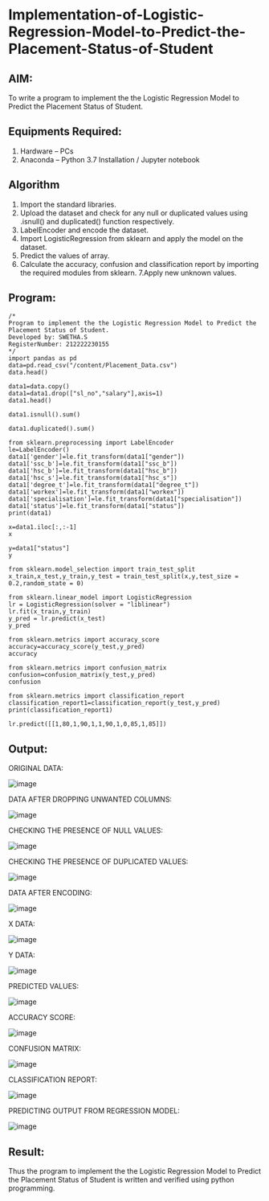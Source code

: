 # Implementation-of-Logistic-Regression-Model-to-Predict-the-Placement-Status-of-Student

## AIM:
To write a program to implement the the Logistic Regression Model to Predict the Placement Status of Student.

## Equipments Required:
1. Hardware – PCs
2. Anaconda – Python 3.7 Installation / Jupyter notebook

## Algorithm
1. Import the standard libraries.
2. Upload the dataset and check for any null or duplicated values using .isnull() and 
   duplicated() function respectively.
3. LabelEncoder and encode the dataset.
4. Import LogisticRegression from sklearn and apply the model on the dataset.
5. Predict the values of array.
6. Calculate the accuracy, confusion and classification report by importing the required 
   modules from sklearn.
7.Apply new unknown values.

## Program:
```
/*
Program to implement the the Logistic Regression Model to Predict the Placement Status of Student.
Developed by: SWETHA.S
RegisterNumber: 212222230155
*/
import pandas as pd
data=pd.read_csv("/content/Placement_Data.csv")
data.head()

data1=data.copy()
data1=data1.drop(["sl_no","salary"],axis=1)
data1.head()

data1.isnull().sum()

data1.duplicated().sum()

from sklearn.preprocessing import LabelEncoder
le=LabelEncoder()
data1['gender']=le.fit_transform(data1["gender"])
data1['ssc_b']=le.fit_transform(data1["ssc_b"])
data1['hsc_b']=le.fit_transform(data1["hsc_b"])
data1['hsc_s']=le.fit_transform(data1["hsc_s"])
data1['degree_t']=le.fit_transform(data1["degree_t"])
data1['workex']=le.fit_transform(data1["workex"])
data1['specialisation']=le.fit_transform(data1["specialisation"])
data1['status']=le.fit_transform(data1["status"])
print(data1)

x=data1.iloc[:,:-1]
x

y=data1["status"]
y

from sklearn.model_selection import train_test_split
x_train,x_test,y_train,y_test = train_test_split(x,y,test_size = 0.2,random_state = 0)

from sklearn.linear_model import LogisticRegression
lr = LogisticRegression(solver = "liblinear") 
lr.fit(x_train,y_train)
y_pred = lr.predict(x_test)
y_pred

from sklearn.metrics import accuracy_score
accuracy=accuracy_score(y_test,y_pred)
accuracy

from sklearn.metrics import confusion_matrix
confusion=confusion_matrix(y_test,y_pred)
confusion

from sklearn.metrics import classification_report
classification_report1=classification_report(y_test,y_pred)
print(classification_report1)

lr.predict([[1,80,1,90,1,1,90,1,0,85,1,85]])
```

## Output:
ORIGINAL DATA:

![image](https://github.com/swethaselvarajm/Implementation-of-Logistic-Regression-Model-to-Predict-the-Placement-Status-of-Student/assets/119525603/0e25bb03-8de2-4a6a-8e69-97593f4bdf58)

DATA AFTER DROPPING UNWANTED COLUMNS:

![image](https://github.com/swethaselvarajm/Implementation-of-Logistic-Regression-Model-to-Predict-the-Placement-Status-of-Student/assets/119525603/9b146f2c-e798-46ee-8dcf-c01134ae7363)

CHECKING THE PRESENCE OF NULL VALUES:

![image](https://github.com/swethaselvarajm/Implementation-of-Logistic-Regression-Model-to-Predict-the-Placement-Status-of-Student/assets/119525603/b61d35fd-2818-4c62-861d-0837503df148)

CHECKING THE PRESENCE OF DUPLICATED VALUES:

![image](https://github.com/swethaselvarajm/Implementation-of-Logistic-Regression-Model-to-Predict-the-Placement-Status-of-Student/assets/119525603/806b49c8-5580-481c-96e2-4bab2c760454)

DATA AFTER ENCODING:

![image](https://github.com/swethaselvarajm/Implementation-of-Logistic-Regression-Model-to-Predict-the-Placement-Status-of-Student/assets/119525603/8aaee3a4-ab89-49b4-8643-7be4a9df186b)

X DATA:

![image](https://github.com/swethaselvarajm/Implementation-of-Logistic-Regression-Model-to-Predict-the-Placement-Status-of-Student/assets/119525603/bc52f14f-8546-4db9-85a4-a05e999cce88)

Y DATA:

![image](https://github.com/swethaselvarajm/Implementation-of-Logistic-Regression-Model-to-Predict-the-Placement-Status-of-Student/assets/119525603/8c8a65df-c0db-46bb-9e0e-824cf799c9bf)

PREDICTED VALUES:

![image](https://github.com/swethaselvarajm/Implementation-of-Logistic-Regression-Model-to-Predict-the-Placement-Status-of-Student/assets/119525603/6836111e-49e2-4900-a6bf-5a7afe93bd21)

ACCURACY SCORE:

![image](https://github.com/swethaselvarajm/Implementation-of-Logistic-Regression-Model-to-Predict-the-Placement-Status-of-Student/assets/119525603/67712acd-f2ac-474e-83f8-010dbef1cb84)

CONFUSION MATRIX:

![image](https://github.com/swethaselvarajm/Implementation-of-Logistic-Regression-Model-to-Predict-the-Placement-Status-of-Student/assets/119525603/4907578a-1f54-4043-abba-6c897f054397)

CLASSIFICATION REPORT:

![image](https://github.com/swethaselvarajm/Implementation-of-Logistic-Regression-Model-to-Predict-the-Placement-Status-of-Student/assets/119525603/8983f574-bd13-4961-a069-124408531603)

PREDICTING OUTPUT FROM REGRESSION MODEL:

![image](https://github.com/swethaselvarajm/Implementation-of-Logistic-Regression-Model-to-Predict-the-Placement-Status-of-Student/assets/119525603/8fd8c9e4-a66f-43ee-a69e-9c86103e8e1c)

## Result:
Thus the program to implement the the Logistic Regression Model to Predict the Placement Status of Student is written and verified using python programming.
